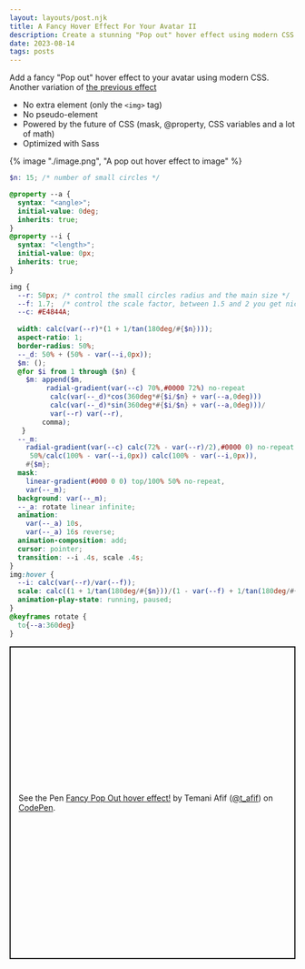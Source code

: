 ```yaml
---
layout: layouts/post.njk
title: A Fancy Hover Effect For Your Avatar II
description: Create a stunning "Pop out" hover effect using modern CSS
date: 2023-08-14
tags: posts
---
```


Add a fancy "Pop out" hover effect to your avatar using modern CSS. Another variation of [the previous effect](/avatar-hover-effect)
* No extra element (only the `<img>` tag)
* No pseudo-element
* Powered by the future of CSS (mask, @property, CSS variables and a lot of math)
* Optimized with Sass

{% image "./image.png", "A pop out hover effect to image" %}

```scss
$n: 15; /* number of small circles */

@property --a {
  syntax: "<angle>";
  initial-value: 0deg;
  inherits: true;
}
@property --i {
  syntax: "<length>";
  initial-value: 0px;
  inherits: true;
}

img {
  --r: 50px; /* control the small circles radius and the main size */
  --f: 1.7;  /* control the scale factor, between 1.5 and 2 you get nice result */
  --c: #E4844A;
  
  width: calc(var(--r)*(1 + 1/tan(180deg/#{$n})));
  aspect-ratio: 1;
  border-radius: 50%;
  --_d: 50% + (50% - var(--i,0px));
  $m: ();
  @for $i from 1 through ($n) {
    $m: append($m, 
         radial-gradient(var(--c) 70%,#0000 72%) no-repeat
          calc(var(--_d)*cos(360deg*#{$i/$n} + var(--a,0deg))) 
          calc(var(--_d)*sin(360deg*#{$i/$n} + var(--a,0deg)))/
          var(--r) var(--r), 
        comma);
   }
  --_m: 
    radial-gradient(var(--c) calc(72% - var(--r)/2),#0000 0) no-repeat
     50%/calc(100% - var(--i,0px)) calc(100% - var(--i,0px)),
    #{$m};
  mask: 
    linear-gradient(#000 0 0) top/100% 50% no-repeat,
    var(--_m);
  background: var(--_m);
  --_a: rotate linear infinite;
  animation: 
    var(--_a) 10s,
    var(--_a) 16s reverse;
  animation-composition: add;
  cursor: pointer;
  transition: --i .4s, scale .4s;
}
img:hover {
  --i: calc(var(--r)/var(--f));
  scale: calc((1 + 1/tan(180deg/#{$n}))/(1 - var(--f) + 1/tan(180deg/#{$n})));
  animation-play-state: running, paused;
}
@keyframes rotate {
  to{--a:360deg}
}
```

<p class="codepen" data-height="550" data-default-tab="result" data-slug-hash="qBQzrwq" data-preview="true" data-user="t_afif" style="height: 550px; box-sizing: border-box; display: flex; align-items: center; justify-content: center; border: 2px solid; margin: 1em 0; padding: 1em;">
  <span>See the Pen <a href="https://codepen.io/t_afif/pen/qBQzrwq">
  Fancy Pop Out hover effect!</a> by Temani Afif (<a href="https://codepen.io/t_afif">@t_afif</a>)
  on <a href="https://codepen.io">CodePen</a>.</span>
</p>
<script async src="https://cpwebassets.codepen.io/assets/embed/ei.js"></script>